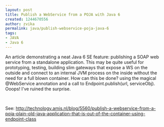 ```yaml
---
layout: post
title: Publish a WebService from a POJA with Java 6
created: 1244670556
author: zvika
permalink: java/publish-webservice-poja-java-6
tags:
- JAVA
- Java 6
---
```

<p>An article demonstrating a neat Java 6 SE feature: publishing a SOAP web service from a standalone application. This may be quite useful for prototyping, testing, building slim gateways that expose a WS on the outside and connect to an internal JVM process on the inside without the need for a full blown container. How can this be done? using the magical @WebService annotation and a call to Endpoint.publish(url, serviceObj). Ooops! I've ruined the surprise.</p>
<p>&nbsp;</p>
<p>See: <a href="http://technology.amis.nl/blog/5560/publish-a-webservice-from-a-poja-plain-old-java-application-that-is-out-of-the-container-using-endpoint-class">http://technology.amis.nl/blog/5560/publish-a-webservice-from-a-poja-plain-old-java-application-that-is-out-of-the-container-using-endpoint-class</a></p>
